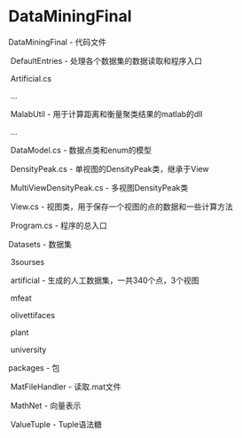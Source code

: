 # DataMiningFinal
DataMiningFinal - 代码文件

​	DefaultEntries - 处理各个数据集的数据读取和程序入口

​		Artificial.cs

​		...

​	MalabUtil - 用于计算距离和衡量聚类结果的matlab的dll

​		...

​	DataModel.cs - 数据点类和enum的模型

​	DensityPeak.cs - 单视图的DensityPeak类，继承于View

​	MultiViewDensityPeak.cs - 多视图DensityPeak类

​	View.cs - 视图类，用于保存一个视图的点的数据和一些计算方法

​	Program.cs - 程序的总入口

Datasets - 数据集

​	3sourses

​	artificial - 生成的人工数据集，一共340个点，3个视图

​	mfeat

​	olivettifaces

​	plant

​	university

packages - 包

​	MatFileHandler - 读取.mat文件

​	MathNet - 向量表示

​	ValueTuple - Tuple语法糖